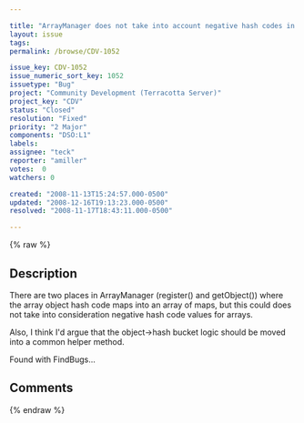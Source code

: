 ```yaml
---

title: "ArrayManager does not take into account negative hash codes in calculations"
layout: issue
tags: 
permalink: /browse/CDV-1052

issue_key: CDV-1052
issue_numeric_sort_key: 1052
issuetype: "Bug"
project: "Community Development (Terracotta Server)"
project_key: "CDV"
status: "Closed"
resolution: "Fixed"
priority: "2 Major"
components: "DSO:L1"
labels: 
assignee: "teck"
reporter: "amiller"
votes:  0
watchers: 0

created: "2008-11-13T15:24:57.000-0500"
updated: "2008-12-16T19:13:23.000-0500"
resolved: "2008-11-17T18:43:11.000-0500"

---
```




{% raw %}



## Description

<div markdown="1" class="description">

There are two places in ArrayManager (register() and getObject()) where the array object hash code maps into an array of maps, but this could does not take into consideration negative hash code values for arrays.  

Also, I think I'd argue that the object->hash bucket logic should be moved into a common helper method.

Found with FindBugs...

</div>

## Comments



{% endraw %}
